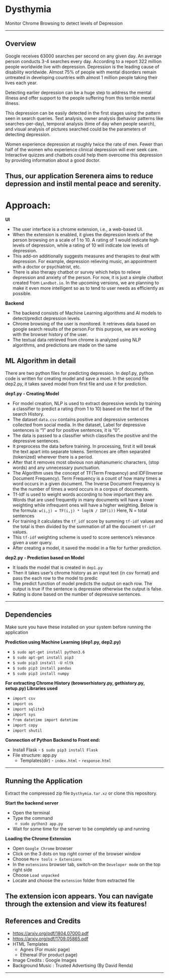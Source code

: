 # Dysthymia
Monitor Chrome Browsing to detect levels of Depression 

---

## Overview

Google receives 63000 searches per second on any given day. An average person conducts 3-4 searches every day. According to a report 322 million people worldwide live with depression. Depression is the leading cause of disability worldwide. Almost 75% of people with mental disorders remain untreated in developing countries with almost 1 million people taking their lives each year.

Detecting earlier depression can be a huge step to address the mental illness and offer support to the people suffering from this terrible mental illness.

This depression can be easily detected in the first stages using the pattern seen in search queries. Text analysis, owner analysis (behavior patterns like searches-per-day), temporal analysis (time of day when people search), and visual analysis of pictures searched could be the parameters of detecting depression.

Women experience depression at roughly twice the rate of men. Fewer than half of the women who experience clinical depression will ever seek care. Interactive quizzes and chatbots could help them overcome this depression by providing information about a good doctor.

Thus, our application Serenera aims to reduce depression and instil mental peace and serenity.
---

# Approach:

**UI**
- The user interface is a chrome extension, i.e., a web-based UI.
- When the extension is enabled, it gives the depression levels of the person browsing on a scale of 1 to 10. A rating of 1 would indicate high levels of depression, while a rating of 10 will indicate low levels of depression.
- This add-on additionally suggests measures and therapies to deal with depression. For example, depression relieving music, an appointment with a doctor or psychiatrist, etc.
- There is also therapy chatbot or survey which helps to relieve depression and anxiety of the person. For now, it is just a simple chatbot created from `Landbot.io`. In the upcoming versions, we are planning to make it even more intelligent so as to tend to user needs as efficiently as possible.

**Backend**
- The backend consists of Machine Learning algorithms and AI models to detect/predict depression levels.
- Chrome browsing of the user is monitored. It retrieves data based on google search results of the person.For this purpose, we are working with the browser history of the user. 
- The textual data retrieved from chrome is analyzed using NLP algorithms, and predictions are made on the same

## ML Algorithm in detail

There are two python files for predicting depression. In dep1.py, python code is written  for creating model and save a moel. In the second file dep2.py, it takes saved model from first file and use it for prediction. 

**dep1.py - Creating Model**
- For model creation, NLP is used to extract depressive words by training a classifier to predict a rating (from 1 to 10) based on the text of the search History.
- The dataset `data.csv` contains positive and depressive sentences collected from social media. In the dataset, Label for depressive sentences is “1” and for positive sentences, it is “0”. 
- The data is passed to a classifier which classifies the positive and the depressive sentences.
- It preprocess the data before training. In processing, first it will break the text apart into separate tokens. Sentences are often separated (tokenized) wherever there is a period. 
- After that it removes most obvious non alphanumeric characters, (stop words) and any unnecessary punctuation.
- The Algorithm uses the concept of TF(Term Frequency) and IDF(Inverse Document Frequency). Term Frequency is a count of how many times a word occurs in a given document. The Inverse Document Frequency is the the number of times a word occurs in a corpus of documents. 
- Tf-Idf is used to weight words according to how important they are. Words that are used frequently in many documents will have a lower weighting while infrequent ones will have a higher weighting. Below is the formula:
`w(i,j) = TF(i,j) * log(N / IDF(i))`
 Here, N = total sentences
 - For training it calculates the `tf_idf` score by summing `tf-idf` values and the total is then divided by the summation of all the document `tf-idf` values.
 - This `tf-idf` weighting scheme is used to score sentence’s relevance given a user query.
 - After creating a model, it saved the model in a file for further prediction.
 
 **dep2.py - Prediction based on Model**
 - It loads the model that is created in `dep1.py`
 - Then it takes user’s chrome history as an input text (in csv format) and pass the
each row to the model to predic
- The predict function of model predicts the output on each row. The output is true if the sentence is depressive otherwise the output is false.
- Rating is done based on the number of depressive sentences.  

---

## Dependencies

Make sure you have these installed on your system before running the application

**Prediction using Machine Learning
(dep1.py, dep2.py)**
- `$ sudo apt-get install python3.6`
- `$ sudo apt-get install pip3`
- `$ sudo pip3 install -U nltk`
- `$ sudo pip3 install pandas`
- `$ sudo pip3 install numpy`

**For extracting Chrome History
(browserhistory.py, gethistory.py, setup.py)
Libraries used**
- `import csv`
- `import os`
- `import sqlite3`
- `import sys`
- `from datetime import datetime`
- `import copy`
- `import shutil`

**Connection of Python Backend to Front end:**
- Install Flask
		- `$ sudo pip3 install Flask`
- File structure: app.py
  - Templates(dir) - `index.html`
                   - `response.html`

---

## Running the Application

Extract the compressed zip file `Dysthymia.tar.xz` or clone this repository.

**Start the backend server**
- Open the terminal
- Type the command
  - `sudo python3 app.py`
- Wait for some time for the server to be completely up and running

**Loading the Chrome Extension**
- Open `Google Chrome` browser
- Click on the 3 dots on top right corner of the browser window
- Choose `More tools > Extensions`
- In the `extensions` browser tab, switch-on the `Developer mode` on the top right side
- Choose `Load unpacked`
- Locate and choose the `extension` folder from extracted file

The extension icon appears. You can navigate through the extension and view its features! 
---

## References and Credits

- https://arxiv.org/pdf/1804.07000.pdf
- https://arxiv.org/pdf/1709.05865.pdf
- HTML Templates
  - Agnes (For music page)
  - Ethereal (For product page)
- Image Credits : Google Images
- Background Music :  Trusted Advertising (By David Renda)

---


